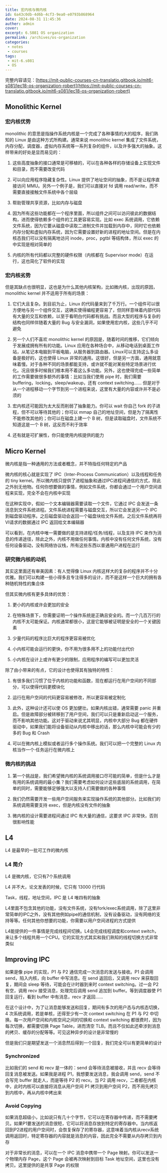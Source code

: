 ```yaml
---
title: 宏内核与微内核
id: 6a43c0db-4d6b-4cf3-9ea0-e0793b868964
date: 2024-08-31 11:45:36
auther: admin
cover: 
excerpt: 6.S081 OS organization
permalink: /archives/os-organization
categories:
 - notes
 - courses
tags: 
 - mit-6.s081
 - OS
---
```


完整内容请见：[https://mit-public-courses-cn-translatio.gitbook.io/mit6-s081/lec18-os-organization-robert](https://mit-public-courses-cn-translatio.gitbook.io/mit6-s081/lec18-os-organization-robert)

## Monolithic Kernel

### 宏内核优势

monolithic 的意思是指操作系统内核是一个完成了各种事情的大的程序，我们熟知的 Linux 是由这种方式所构建。通常来说 monolithic kernel 集成了文件系统，内存分配，调度器，虚拟内存系统等一系列复杂的组件，以及许多强大的抽象。这样带来的好处是显而易见的：

1.  这些高度抽象的接口通常是可移植的，可以在各种各样的存储设备上实现文件和目录，而不需要改变代码
    
2.  可以向应用程序隐藏复杂性。Linux 提供了地址空间的抽象，而不是让程序直接访问 MMU。另外一个例子是，我们可以直接对 fd 调用 read/write，而不需要直接接触文件系统中各个层级
    
3.  帮助管理共享资源，比如内存与磁盘
    
4.  因为所有这些功能都在一个程序里面，所以组件之间可以访问彼此的数据结构，进而使得依赖多个组件的工具更容易实现。比如 exec 系统调用，它依赖文件系统，因为它要从磁盘中读取二进制文件并加载到内存中，同时它也依赖内存分配和虚拟内存系统，因为它需要设置好新的进程的地址空间。但是在内核态我们可以没有隔离地访问 inode，proc，pgtbl 等结构体，所以 exec 的中实现是相对简单的
    
5.  内核的所有代码都以完整的硬件权限（内核都在 Supervisor mode）在运行，这也简化了软件的实现
    

### 宏内核劣势

但是其缺点也很明显，这也是为什么其他内核架构，比如微内核，出现的原因，monolithic kernel 并不适用于所有的场景：

1.  它们大且复杂。到目前为止，Linux 的代码量来到了千万行。一个组件可以很方便地与另一个组件交互，这确实使得编程更容易了，但同样意味着内部代码有大量的交互和依赖，以至于看明白代码都有挑战。而且大型的程序与复杂的结构也同样伴随着大量的 Bug 与安全漏洞，如果使用宏内核，这些几乎不可避免
    
2.  另一个人们不喜欢 monolithic kernel 的原因是，随着时间的推移，它们倾向于发展成拥有所有的功能。Linux 应用在各种场合中，从移动电话到桌面工作站，从笔记本电脑到平板电脑，从服务器到路由器。Linux可以支持这么多设备是极好的，这也使得 Linux 非常的通用。这很好，但是另一方面，通用就意味着慢。对于各种不同的场景都能支持，或许就不能对某些特定场景进行优化。况且很多时候我们根本用不着这么多功能。另外，这也使得完成一些简单的工作需要做很多额外的事情：比如当我们使用 pipe 时，我们需要 buffering，locking，sleep/wakeup，还有 context switching...... 但是对于从一个进程移动一个字节到另一个进程来说，这里有大量的内容或许并不是必须的
    
3.  宏内核还可能因为太大反而削弱了抽象能力。你可以 wait 你自己 fork 的子进程，但不可以等待其他的；你可以 mmap 自己的地址空间，但是为了隔离性不能修改其他的；你可以在磁盘上建一个 B 树，但是读取磁盘时，文件系统不知道这是一个 B 树，这反而不利于效率
    
4.  还有就是可扩展性，你只能使用内核提供的能力
    

  
  

## Micro Kernel

微内核是指一种通用的方法或者概念，并不特指任何特定的产品

微内核的核心就是实现了 IPC（Inter-Process Communication）以及线程和任务的 tiny kernel。所以微内核只提供了进程抽象和通过IPC进程间通信的方式，除此之外别无他物。任何你想要做的事情，例如文件系统，你都会通过一个用户空间进程来实现，完全不会在内核中实现

在这种实现中，假如一个文本编辑器需要读取一个文件，它通过 IPC 会发送一条消息到文件系统进程。文件系统进程需要与磁盘交互，所以它会发送另一个 IPC 到磁盘驱动程序。之后磁盘驱动会返回一个磁盘块给文件系统。之后文件系统再将VI请求的数据通过 IPC 返回给文本编辑器

可以看到，在内核中唯一需要做的是支持进程/任务/线程，以及支持 IPC 来作为消息的传递途径，除此之外，内核不用做任何事情。内核中没有任何文件系统，没有任何设备驱动，没有网络协议栈，所有这些东西以普通用户进程在运行

### 研究微内核的动机

其实这里面还有审美因素：有人觉得像 Linux 内核这样大的复杂的程序并不十分优雅。我们可以构建一些小得多且专注得多的设计，而不是这样一个巨大的拥有各种随机特性的集合体

但其实微内核有更多具体的优势：

1.  更小的内核或许会更加的安全
    
2.  在特殊场景下，你需要证明一个操作系统是正确且安全的。而一个几百万行的内核不太可能保证。内核通常都很小，这是它能够被证明是安全的一个关键因素
    
3.  少量代码的程序比巨大的程序更容易被优化
    
4.  小内核可能会运行的更快，你不用为很多用不上的功能付出代价
    
5.  小内核在设计上或许有更少的限制，应用程序的编写可以更加灵活
    

除了由小带来的有点，它的设计也使得其有独特的特性：

1.  有很多我们习惯了位于内核的功能和函数，现在都运行在用户空间的不同部分，可以使得代码更模块化
    
2.  运行在用户空间的代码更容易被修改，所以更容易被定制化
    
3.  此外，这种设计还可以使 OS 更加健壮。如果内核出错，通常需要 panic 并重启。但是故障部分被转移到了用户空间，我们可以只是重新启动这一个服务，而不影响其他功能。这对于驱动来说尤其明显，内核中大部分 Bug 都在硬件驱动中，如果我们能将设备驱动从内核中移出的话，那么内核中可能会有少的多的 Bug 和 Crash
    
4.  可以在微内核上模拟或者运行多个操作系统。我们可以把一个完整的 Linux 内核当作一个·任务运行在微内核上
    

### 微内核的挑战

1.  第一个挑战是，我们希望微内核的系统调用接口尽可能的简单，但是什么才是有用的系统调用的最小集？我们需要考虑如何设计这些底层的系统调用，在简单的同时，需要能够足够强大以支持人们需要做的各种事情
    
2.  我们仍然需要开发一些用户空间服务来实现操作系统的其他部分。比如我们的系统调用需要支持 exec，但是内核没有文件的抽象
    
3.  微内核的设计需要进程间通过 IPC 有大量的通信，这要求 IPC 非常快，否则很影响性能
    

  
  

## L4

L4 是最早的一批可工作的微内核

### L4 简介

L4 是微内核，它只有7个系统调用

L4 并不大，论文发表的时候，它只有 13000 行代码

Task，线程，地址空间，IPC 是 L4 唯四有的抽象

L4里面不包含其他的功能，没有文件系统，没有fork/exec系统调用，除了这里非常简单的IPC之外，没有其他例如pipe的通信机制，没有设备驱动，没有网络的支持等等。任何其他你想要的功能，你需要以用户空间进程的方式提供

L4能提供的一件事情是完成线程间切换。L4会完成线程调度和context switch，来让多个线程共用一个CPU。它的实现方式其实和我们熟知的线程切换方式非常类似

  
  

## Improving IPC

如果是像 pipe 的实现，P1 与 P2 通信完成一次消息的发送与接收。P1 会调用 send，陷入内核，向 buffer 中写消息。在 send 返回后，又调用 recv 来获取回复，期间会 sleep 等待，可能会在计时器到来时 context switching。过一会 P2 有空，调用 recv 接受消息，处理完后调用 send 追加到 buffer。等到调度器使 P1 回复运行，看到 buffer 中有消息，recv 才返回......

在这个设计中，为了让消息能够发送和回复，期间有多次的用户态与内核态切换，4 次系统调用，若是单核，还得至少有一次 context switching 在 P1 与 P2 中切换。每一次用户空间和内核空间之间的切换和 context switching 都很费时，因为每次切换，都需要切换 Page Table，进而清空 TLB。而且不仅如此还牵涉到消息的拷贝、缓存的分配等等。可见这种异步的设计是非常慢的

但是我们只是期望发送一个消息然后得到一个回复，我们完全可以有更简单的设计

### Synchronized

比如我们的 send 和 recv 是一体的：send 会等待消息被接收，并且 recv 会等待回复消息被发送。如果我是进程 P1，我想要发送消息，我会调用 send，send 不会写完 buffer 就走人，而是等待 P2 的 recv。当 P2 调用 recv，二者都在内核中，此时内核可以直接将消息从用户空间 P1 拷贝到用户空间 P2，而不用先拷贝到内核中，再从内核中拷出来

### Avoid Copying

如果消息超级小，比如说只有几十个字节，它可以在寄存器中传递，而不需要拷贝。如果P1要发送的消息很短，它可以将消息存放到特定的寄存器中。当内核返回到P2进程的用户空间时，会恢复保存了的寄存器，这意味着当内核从recv系统调用返回时，特定寄存器的内容就是消息的内容，因此完全不需要从内存拷贝到内存

对于非常长的消息，可以在一个 IPC 消息中携带一个 Page 映射。你可以发送一个物理内存 Page，这个 Page 会被再次映射到目标 Task 地址空间，这里也没有拷贝。这里提供的是共享 Page 的权限